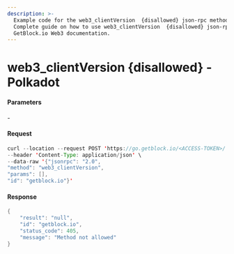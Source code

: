 ```yaml
---
description: >-
  Example code for the web3_clientVersion  {disallowed} json-rpc method.
  Сomplete guide on how to use web3_clientVersion  {disallowed} json-rpc in
  GetBlock.io Web3 documentation.
---
```


# web3\_clientVersion {disallowed} - Polkadot

#### Parameters

\-

#### Request

```java
curl --location --request POST 'https://go.getblock.io/<ACCESS-TOKEN>/' \
--header 'Content-Type: application/json' \
--data-raw '{"jsonrpc": "2.0",
"method": "web3_clientVersion",
"params": [],
"id": "getblock.io"}'
```

#### Response

```java
{
    "result": "null",
    "id": "getblock.io",
    "status_code": 405,
    "message": "Method not allowed"
}
```

